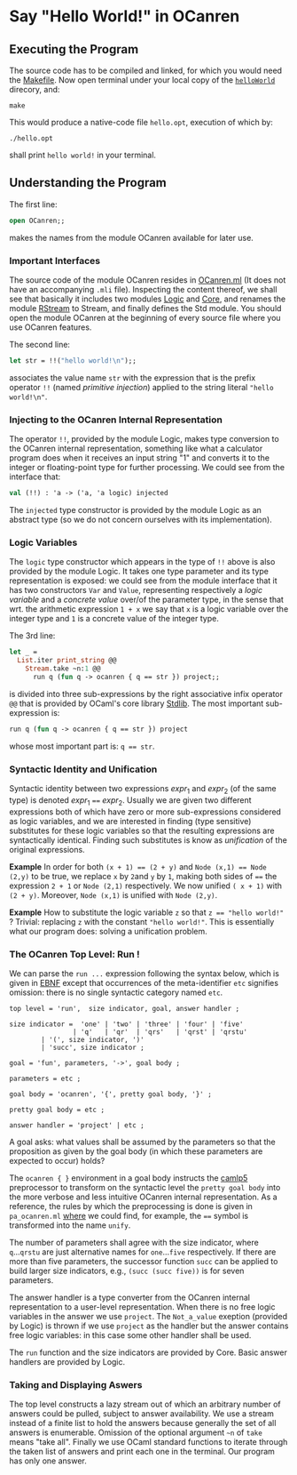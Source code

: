 # Say "Hello World!" in OCanren


##  Executing the Program

The source code has to be compiled and linked, for which you would need the [Makefile](Makefile).
Now open terminal under your local copy of the [`helloWorld`](./) direcory, and:
```
make
```
This would produce a native-code file `hello.opt`, execution of which by:
```
./hello.opt
```
shall print `hello world!` in your terminal.

## Understanding the Program

The first line:
```ocaml
open OCanren;;
```
makes the names from the module OCanren available for later use.

### Important Interfaces   

The source code of the module OCanren resides in
[OCanren.ml](../../Installation/ocanren/src/OCanren.ml)
(It does not have an accompanying `.mli` file). 
Inspecting the content thereof,  we shall see that basically
it includes two modules [Logic](../../Installation/ocanren/src/core/Logic.mli)
and [Core](../../Installation/ocanren/src/core/Core.mli), and renames the module
[RStream](../../Installation/ocanren/src/core/RStream.mli)
to Stream, and finally defines the Std module. You should
open the module OCanren at the beginning of every source file where
you use OCanren features.   

The second line:
```ocaml
let str = !!("hello world!\n");;
```
associates the value name `str` with the expression that
is the prefix operator `!!` (named _primitive injection_)
applied to the string literal `"hello world!\n"`.

### Injecting to the OCanren Internal Representation

The operator `!!`, provided by the module Logic, makes type conversion to the OCanren
internal representation, something like what a calculator program
does when it receives an input string "1" and converts it to the integer
or floating-point type for further processing. We could see from the interface that:
```ocaml
val (!!) : 'a -> ('a, 'a logic) injected
```
The `injected` type constructor is provided by the module Logic as an abstract type
 (so we do not concern ourselves with its implementation).

### Logic Variables

The `logic` type constructor which appears in the type of `!!` above is also
provided by the module Logic. 
It takes one type parameter and its type representation is exposed: we could
see from the module interface that it has two constructors
`Var` and `Value`,  representing respectively a _logic variable_ and a _concrete value_
over/of the parameter type, in the sense that wrt. the arithmetic expression `1 + x` we
say that `x` is a logic variable over the integer type and `1` is a concrete value of
the integer type. 

The 3rd line:
```ocaml
let _ =
  List.iter print_string @@
    Stream.take ~n:1 @@
      run q (fun q -> ocanren { q == str }) project;;
``` 
is divided into three sub-expressions by the right associative infix
operator `@@` that is provided by OCaml's core library
[Stdlib](http://caml.inria.fr/pub/docs/manual-ocaml/libref/Stdlib.html). The most
 important sub-expression is:
 ```ocaml
 run q (fun q -> ocanren { q == str }) project
 ```
whose most important part is: `q == str`. 

### Syntactic Identity and  Unification

Syntactic identity between two expressions _expr_<sub>1</sub> and _expr_<sub>2</sub>
(of the same type) is  denoted _expr_<sub>1</sub> `==` _expr_<sub>2</sub>. Usually we
are given two different expressions both of which  have zero or more sub-expressions
considered as logic variables, and we are interested in finding (type sensitive)
substitutes for these logic variables so that the resulting expressions are
syntactically identical. Finding such substitutes is know as _unification_ of the
original expressions. 

**Example** In order for both `(x + 1) == (2 + y)` and `Node (x,1) == Node (2,y)`
to be true, we  replace `x` by `2`and `y` by `1`,  making both sides of `==` the
expression `2 + 1` or `Node (2,1)` respectively. We now unified `( x + 1)` with
`(2 + y)`. Moreover, `Node (x,1)` is unified with `Node (2,y)`.

**Example** How to substitute the logic variable  `z` so that `z == "hello world!"` ?
Trivial:  replacing  `z` with the constant `"hello world!"`. This is essentially what
our program does: solving a unification problem. 

### The OCanren Top Level: Run !

We can parse the `run ...` expression following the syntax below,
 which is given in [EBNF](https://github.com/YueLiPicasso/language-grammars)
except that occurrences of the meta-identifier `etc` signifies omission:
there is no single syntactic category named `etc`.

```ebnf
top level = 'run',  size indicator, goal, answer handler ;

size indicator =  'one' | 'two' | 'three' | 'four' | 'five'
                | 'q'   | 'qr'  | 'qrs'   | 'qrst' | 'qrstu'
		| '(', size indicator, ')'
		| 'succ', size indicator ;

goal = 'fun', parameters, '->', goal body ;

parameters = etc ;

goal body = 'ocanren', '{', pretty goal body, '}' ;

pretty goal body = etc ;

answer handler = 'project' | etc ;
```
A goal asks: what values shall be assumed by the parameters
so that the proposition as given by the goal body (in which these parameters are expected to occur) holds? 

 The `ocanren { }` environment in a goal body instructs the  [camlp5](https://camlp5.github.io/)
 preprocessor to transform on the syntactic level the `pretty goal body` into the more
 verbose and less intuitive OCanren internal representation. As a reference, the rules
 by which the preprocessing is done is given in `pa_ocanren.ml`
 [where](../../Installation/ocanren/camlp5/pa_ocanren.ml#L238) we could find,
 for example, the `==` symbol is transformed into the name `unify`.

The number of parameters shall
agree with the size indicator, where `q`...`qrstu` are just alternative names for
`one`...`five` respectively. If there are more than five parameters, the successor function
`succ` can be applied to build larger size indicators, e.g., `(succ (succ five))` is for seven
parameters.

The answer handler is a type converter from the OCanren
internal representation to a user-level representation. When there is no free logic variables in
the answer we use `project`. The `Not_a_value` exeption (provided by Logic) is thrown if
we use `project` as the handler but the answer contains free logic variables: in this case
some other handler shall be used.  

The `run` function and the size indicators are provided by Core.
Basic answer handlers are provided by Logic.

### Taking and Displaying Aswers  


The top level constructs a lazy stream out of which an arbitrary number of
 answers could be pulled, subject to answer availability.
We use a stream instead of a finite list to
 hold the answers because generally the set of all answers is enumerable.
Omission of the optional argument `~n` of `take` means "take all". Finally we use OCaml
 standard functions to iterate through the taken list of answers and print each one in
 the terminal. Our program has only one answer.

